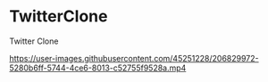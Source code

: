 # TwitterClone
Twitter Clone





https://user-images.githubusercontent.com/45251228/206829972-5280b6ff-5744-4ce6-8013-c52755f9528a.mp4

